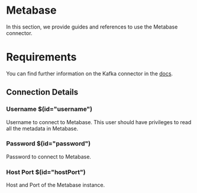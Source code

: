 # Metabase

In this section, we provide guides and references to use the Metabase connector.

# Requirements
<!-- to be updated -->
You can find further information on the Kafka connector in the [docs](https://docs.open-metadata.org/connectors/dashboard/metabase).

## Connection Details

### Username $(id="username")

Username to connect to Metabase. This user should have privileges to read all the metadata in Metabase.
<!-- username to be updated -->

### Password $(id="password")

Password to connect to Metabase.
<!-- password to be updated -->

### Host Port $(id="hostPort")

Host and Port of the Metabase instance.
<!-- hostPort to be updated -->

